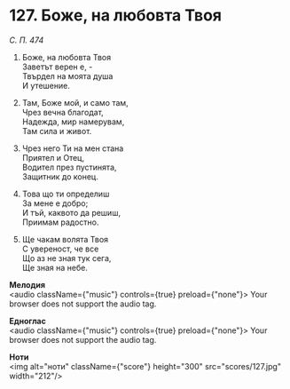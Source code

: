 # 127. Боже, на любовта Твоя  

*С. П. 474*  

1. Боже, на любовта Твоя  
Заветът верен е, -  
Твърдел на моята душа  
И утешение.  

2. Там, Боже мой, и само там,  
Чрез вечна благодат,  
Надежда, мир намерувам,  
Там сила и живот.  

3. Чрез него Ти на мен стана  
Приятел и Отец,  
Водител през пустинята,  
Защитник до конец.  

4. Това що ти определиш  
За мене е добро;  
И тъй, каквото да решиш,  
Приимам радостно.  

5. Ще чакам волята Твоя  
С увереност, че все  
Що аз не зная тук сега,  
Ще зная на небе.  

__Мелодия__  
<audio className={"music"} controls={true} preload={"none"}><source src="mp3/127.mp3" type="audio/mpeg"/>
Your browser does not support the audio tag.
</audio>  

__Едноглас__  
<audio className={"music"} controls={true} preload={"none"}><source src="transp/127.mp3" type="audio/mpeg"/>
Your browser does not support the audio tag.
</audio>  

__Ноти__  
<img alt="ноти" className={"score"} height="300" src="scores/127.jpg" width="212"/>

